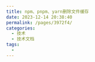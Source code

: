 ```yaml
---
title: npm、pnpm、yarn删除文件缓存
date: 2023-12-14 20:38:40
permalink: /pages/3972f4/
categories: 
  - 技术
  - 技术文档
tags: 
  - 
---
```

